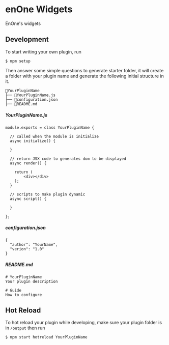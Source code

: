 # enOne Widgets

EnOne's widgets

## Development

To start writing your own plugin, run

```
$ npm setup
```

Then answer some simple questions to generate starter folder, it will create a folder with your plugin name and generate the following initial structure in it.

```
📂YourPluginName
├── 📜YourPluginName.js
├── 📜configuration.json
├── 📜README.md  
```

##### *YourPluginName.js*

```
module.exports = class YourPluginName {
  
  // called when the module is initialize
  async initialize() {

  }

  // return JSX code to generates dom to be displayed
  async render() {

    return (
        <div></div>
    );
  }

  // scripts to make plugin dynamic
  async script() {

  }
  
};
```

##### *configuration.json*

```
{
  "author": "YourName",
  "verion": "1.0"
}
```

##### *README.md*

```
# YourPluginName
Your plugin description

# Guide
How to configure
```

## Hot Reload

To hot reload your plugin while developing, make sure your plugin folder is in `/output` then run

```
$ npm start hotreload YourPluginName
```

